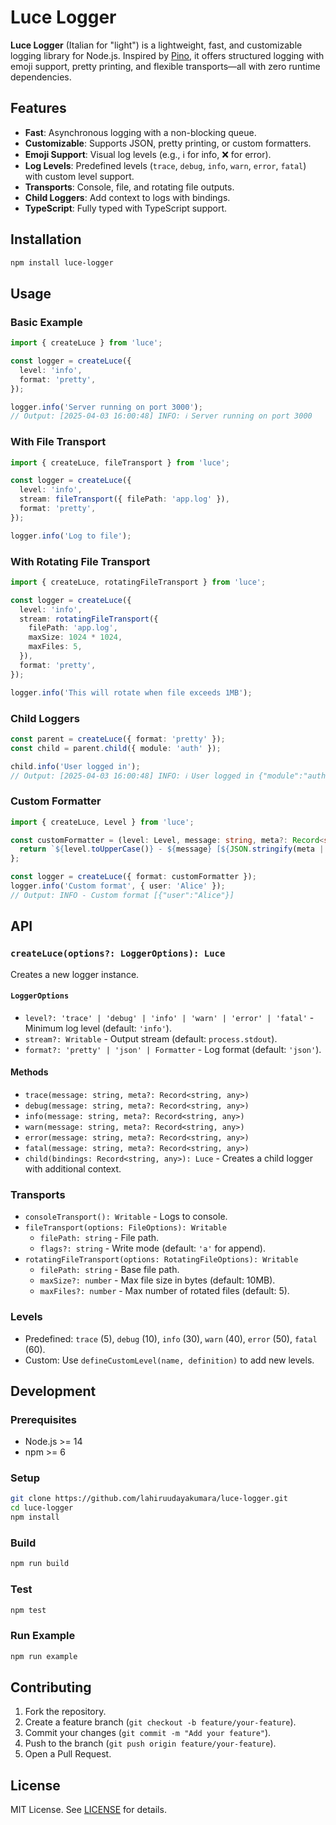 # Luce Logger

**Luce Logger** (Italian for "light") is a lightweight, fast, and customizable logging library for Node.js. Inspired by [Pino](https://github.com/pinojs/pino), it offers structured logging with emoji support, pretty printing, and flexible transports—all with zero runtime dependencies.

## Features


- **Fast**: Asynchronous logging with a non-blocking queue.
- **Customizable**: Supports JSON, pretty printing, or custom formatters.
- **Emoji Support**: Visual log levels (e.g., ℹ️ for info, ❌ for error).
- **Log Levels**: Predefined levels (`trace`, `debug`, `info`, `warn`, `error`, `fatal`) with custom level support.
- **Transports**: Console, file, and rotating file outputs.
- **Child Loggers**: Add context to logs with bindings.
- **TypeScript**: Fully typed with TypeScript support.



## Installation

```bash
npm install luce-logger
```

## Usage

### Basic Example

```typescript
import { createLuce } from 'luce';

const logger = createLuce({
  level: 'info',
  format: 'pretty',
});

logger.info('Server running on port 3000');
// Output: [2025-04-03 16:00:48] INFO: ℹ️ Server running on port 3000
```

### With File Transport

```typescript
import { createLuce, fileTransport } from 'luce';

const logger = createLuce({
  level: 'info',
  stream: fileTransport({ filePath: 'app.log' }),
  format: 'pretty',
});

logger.info('Log to file');
```

### With Rotating File Transport

```typescript
import { createLuce, rotatingFileTransport } from 'luce';

const logger = createLuce({
  level: 'info',
  stream: rotatingFileTransport({
    filePath: 'app.log',
    maxSize: 1024 * 1024,
    maxFiles: 5,
  }),
  format: 'pretty',
});

logger.info('This will rotate when file exceeds 1MB');
```

### Child Loggers

```typescript
const parent = createLuce({ format: 'pretty' });
const child = parent.child({ module: 'auth' });

child.info('User logged in');
// Output: [2025-04-03 16:00:48] INFO: ℹ️ User logged in {"module":"auth"}
```

### Custom Formatter

```typescript
import { createLuce, Level } from 'luce';

const customFormatter = (level: Level, message: string, meta?: Record<string, any>) => {
  return `${level.toUpperCase()} - ${message} [${JSON.stringify(meta || {})}]`;
};

const logger = createLuce({ format: customFormatter });
logger.info('Custom format', { user: 'Alice' });
// Output: INFO - Custom format [{"user":"Alice"}]
```

## API

### `createLuce(options?: LoggerOptions): Luce`
Creates a new logger instance.

#### `LoggerOptions`
- `level?: 'trace' | 'debug' | 'info' | 'warn' | 'error' | 'fatal'` - Minimum log level (default: `'info'`).
- `stream?: Writable` - Output stream (default: `process.stdout`).
- `format?: 'pretty' | 'json' | Formatter` - Log format (default: `'json'`).

#### Methods
- `trace(message: string, meta?: Record<string, any>)`
- `debug(message: string, meta?: Record<string, any>)`
- `info(message: string, meta?: Record<string, any>)`
- `warn(message: string, meta?: Record<string, any>)`
- `error(message: string, meta?: Record<string, any>)`
- `fatal(message: string, meta?: Record<string, any>)`
- `child(bindings: Record<string, any>): Luce` - Creates a child logger with additional context.

### Transports
- `consoleTransport(): Writable` - Logs to console.
- `fileTransport(options: FileOptions): Writable`
  - `filePath: string` - File path.
  - `flags?: string` - Write mode (default: `'a'` for append).
- `rotatingFileTransport(options: RotatingFileOptions): Writable`
  - `filePath: string` - Base file path.
  - `maxSize?: number` - Max file size in bytes (default: 10MB).
  - `maxFiles?: number` - Max number of rotated files (default: 5).

### Levels
- Predefined: `trace` (5), `debug` (10), `info` (30), `warn` (40), `error` (50), `fatal` (60).
- Custom: Use `defineCustomLevel(name, definition)` to add new levels.

## Development

### Prerequisites
- Node.js >= 14
- npm >= 6

### Setup
```bash
git clone https://github.com/lahiruudayakumara/luce-logger.git
cd luce-logger
npm install
```

### Build
```bash
npm run build
```

### Test
```bash
npm test
```

### Run Example
```bash
npm run example
```

## Contributing

1. Fork the repository.
2. Create a feature branch (`git checkout -b feature/your-feature`).
3. Commit your changes (`git commit -m "Add your feature"`).
4. Push to the branch (`git push origin feature/your-feature`).
5. Open a Pull Request.

## License

MIT License. See [LICENSE](LICENSE) for details.